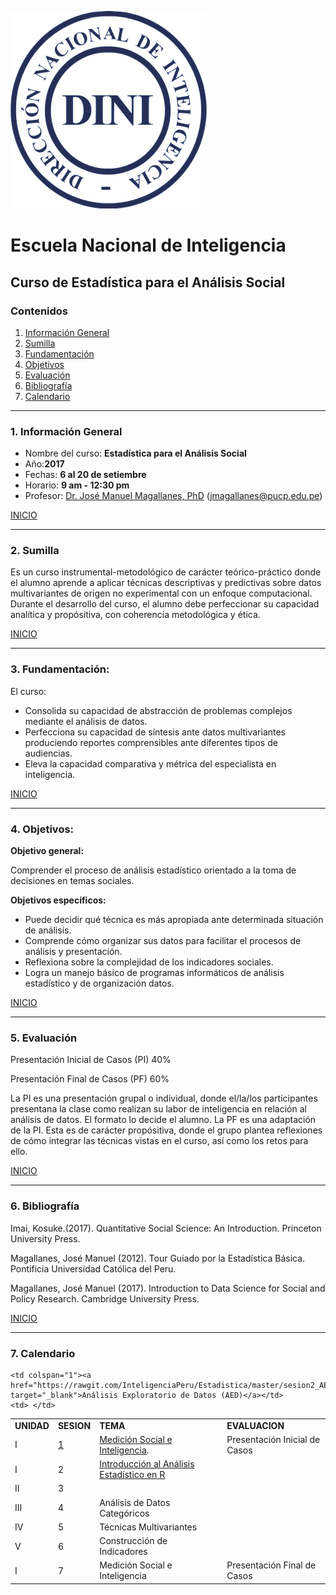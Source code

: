 ![Alt text](logo.png)

# Escuela Nacional de Inteligencia
## Curso de Estadística para el Análisis Social

<a id='beginning'></a>
### Contenidos
1. [Información General](#part1) 
2. [Sumilla](#part2) 
3. [Fundamentación](#part3) 
4. [Objetivos](#part4)  
5. [Evaluación](#part5)
6. [Bibliografía](#part6)
7. [Calendario](#part7)

____
<a id='part1'></a>
### 1. Información General


* Nombre del curso: **Estadística para el Análisis Social**
* Año:**2017**
* Fechas: **6 al 20 de setiembre**
* Horario: **9 am - 12:30 pm**
* Profesor:  <a href="http://www.pucp.edu.pe/profesor/jose-manuel-magallanes/" target="_blank">Dr. José Manuel Magallanes, PhD</a> ([jmagallanes@pucp.edu.pe](mailto:jmagallanes@pucp.edu.pe))

[INICIO](#beginning)


____
<a id='part2'></a>

### 2. Sumilla

Es un curso instrumental-metodológico de carácter teórico-práctico donde el alumno aprende a aplicar técnicas descriptivas y predictivas sobre datos multivariantes de origen no experimental con un enfoque computacional. Durante el desarrollo del curso, el alumno debe perfeccionar su capacidad analítica y propósitiva, con coherencia metodológica y ética.


[INICIO](#beginning)
____

<a id='part3'></a>

### 3. Fundamentación:

 
El curso:

* Consolida su capacidad de abstracción de problemas complejos mediante el análisis de datos.
* Perfecciona su capacidad de síntesis ante datos multivariantes produciendo reportes comprensibles ante diferentes tipos de audiencias.
* Eleva la capacidad comparativa y métrica del especialista en inteligencia.


[INICIO](#beginning)
____
<a id='part4'></a>

### 4. Objetivos:

**Objetivo general:**

Comprender el proceso de análisis estadístico orientado a la toma de decisiones en temas sociales.

**Objetivos específicos:**

* Puede decidir qué técnica es más apropiada ante determinada situación de análisis.
* Comprende cómo organizar sus datos para facilitar el procesos de análisis y presentación.
* Reflexiona sobre la complejidad de los indicadores sociales.
* Logra un manejo básico de programas informáticos de análisis estadístico y de organización datos.

[INICIO](#beginning)

____
<a id='part5'></a>


### 5. Evaluación

Presentación Inicial de Casos (PI)	40%

Presentación Final	 de Casos (PF)	60%

La PI es una presentación grupal o individual, donde el/la/los participantes presentana la clase como realizan su labor de inteligencia en relación al análisis de datos. El formato lo decide el alumno. La PF es una adaptación de la PI. Esta es de carácter propósitiva, donde el grupo plantea reflexiones de cómo integrar las técnicas vistas en el curso, así como los retos para ello.


[INICIO](#beginning)
____
<a id='part6'></a>


### 6. Bibliografía 

Imai, Kosuke.(2017). Quantitative Social Science: An Introduction. Princeton University Press.

Magallanes, José Manuel (2012). Tour Guiado por la Estadística Básica. Pontificia Universidad Católica del Peru.

Magallanes, José Manuel (2017). Introduction to Data Science for Social and Policy Research. Cambridge University Press.

[INICIO](#beginning)


____
<a id='part7'></a>

### 7. Calendario

<table>
  <tr>
    <td><b>UNIDAD</b></td>
    <td colspan="1"><b><center>SESION</center></b></td>
    <td><b>TEMA</b></td>
    <td><b>EVALUACION</b></td> </tr>
 
  <tr>
 	<td>I</td>
 	<td><a href="https://docs.google.com/presentation/d/1DizRUN2SA8_hqtz82JGFyEj06TZc4mDTKXWoQauY3ao/edit?usp=sharing" target="_blank">1</a></td>	
 	<td colspan="1"><a href="https://www.mindmeister.com/es/946288752?t=Xx3b0X4W65" target="_blank">Medición Social e Inteligencia</a>.</td>
 	<td>Presentación Inicial de Casos</td>
 </tr>
  <tr>
 	<td>I</td>
 	<td>2</td>
<td colspan="1"><a href="https://rawgit.com/InteligenciaPeru/Estadistica/master/sesion2IntroR.html" target="_blank">Introducción al Análisis Estadístico en R</a></td>
<td> </td>
 </tr>
 
  <tr>
 	<td>II</td>
 	<td>3</td>
 	
 	<td colspan="1"><a href="https://rawgit.com/InteligenciaPeru/Estadistica/master/sesion2_AED.html" target="_blank">Análisis Exploratorio de Datos (AED)</a></td>
 	<td> </td>
 </tr>
  <tr>
 	<td>III</td>
 	<td>4</td>
 	<td colspan="1">Análisis de Datos Categóricos</td>
 	<td></td>
 </tr>
 
  <tr>
 	<td>IV</td>
 	<td>5</td>
 	<td colspan="1">Técnicas Multivariantes</td>
 	<td></td>
 </tr>
  <tr>
 	<td>V</td>
 	<td>6</td>
 	<td colspan="1">Construcción de Indicadores</td>
 	<td> </td>
 </tr>
  <tr>
 	<td>I</td>
 	<td>7</td>
 	<td colspan="1">Medición Social e Inteligencia</td>
 	<td>Presentación Final de Casos</td>
 </tr>
 


 
 
      
</table>